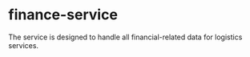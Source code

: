 # finance-service
The service is designed to handle all financial-related data for logistics services.
